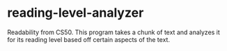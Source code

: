 # reading-level-analyzer
Readability from CS50. This program takes a chunk of text and analyzes it for its reading level based off certain aspects of the text.
